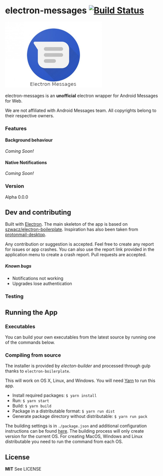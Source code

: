 # electron-messages [![Build Status](https://travis-ci.org/nickduskey/electron-messages.svg?branch=master)](https://travis-ci.org/nickduskey/electron-messages)

![Android Messages Electron](https://raw.githubusercontent.com/nickduskey/electron-messages/master/media/androidmessagesicon.jpg)

electron-messages is an **unofficial** electron wrapper for Android Messages for Web.

We are not affiliated with Android Messages team. All copyrights belong to their respective owners.

### Features

#### Background behaviour
_Coming Soon!_

#### Native Notifications
_Coming Soon!_

### Version

Alpha 0.0.0

## Dev and contributing

Built with [Electron](http://electron.atom.io). The main skeleton of the app is based on [szwacz/electron-boilerplate](https://github.com/szwacz/electron-boilerplate). Inspiration has also been taken from [protonmail-desktop](https://github.com/protonmail-desktop/application).

Any contribution or suggestion is accepted. Feel free to create any report for issues or app crashes. You can also use the report link provided in the application menu to create a crash report.
Pull requests are accepted.

##### Known bugs

* Notifications not working
* Upgrades lose authentication

### Testing


## Running the App

### Executables

You can build your own executables from the latest source by running one of the commands below.

### Compiling from source
The installer is provided by *electon-builder* and processed through gulp thanks to `electron-boilerplate`.

This will work on OS X, Linux, and Windows. You will need [Yarn](https://yarnpkg.com/en/docs/install) to run this app.
- Install required packages: `$ yarn install`
- Run: `$ yarn start`
- Build: `$ yarn build`
- Package in a distributable format: `$ yarn run dist`
- Generate package directory without distributable: `$ yarn run pack`

The building settings is in `./package.json` and additional configuration instructions can be found [here](https://github.com/electron-userland/electron-builder/wiki/Options). The building process will only create version for the current OS. For creating MacOS, Windows and Linux distributable you need to run the command from each OS.


License
----
**MIT** See LICENSE
